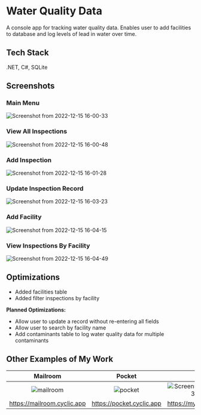 
# Water Quality Data

A console app for tracking water quality data. Enables user to add facilities to database and log levels of lead in water over time.

## Tech Stack

.NET, C#, SQLite

## Screenshots

### Main Menu
![Screenshot from 2022-12-15 16-00-33](https://user-images.githubusercontent.com/101529105/207992380-2d6ef557-7874-4459-940a-c9a4e1dfbd88.png)

### View All Inspections
![Screenshot from 2022-12-15 16-00-48](https://user-images.githubusercontent.com/101529105/207992378-05b0ae07-f9b8-48d2-9f20-3b31eaf2d72d.png)

### Add Inspection
![Screenshot from 2022-12-15 16-01-28](https://user-images.githubusercontent.com/101529105/207992376-aa5facea-4fbd-41f4-859b-edd2a414adff.png)

### Update Inspection Record
![Screenshot from 2022-12-15 16-03-23](https://user-images.githubusercontent.com/101529105/207992375-10d298dc-3d80-4386-b57c-01e69c81621e.png)

### Add Facility
![Screenshot from 2022-12-15 16-04-15](https://user-images.githubusercontent.com/101529105/207992374-11063486-04f8-4496-890f-a72bdfe6176c.png)

### View Inspections By Facility
![Screenshot from 2022-12-15 16-04-49](https://user-images.githubusercontent.com/101529105/207992372-2e53e2f5-4cdb-4841-b5f6-5b34f497040d.png)

## Optimizations

- Added facilities table
- Added filter inspections by facility

**Planned Optimizations:**

- Allow user to update a record without re-entering all fields
- Allow user to search by facility name
- Add contaminants table to log water quality data for multiple contaminants

## Other Examples of My Work

| Mailroom | Pocket | myPetPal |
|:--:|:--:|:--:|
| ![mailroom](https://user-images.githubusercontent.com/101529105/193365432-ab411c6f-b230-4355-9252-0b17ed7aa078.png) | ![pocket](https://user-images.githubusercontent.com/101529105/195203986-95c3d4ef-54b7-40cf-bde7-a8708bb7f53a.png) | ![Screenshot from 2022-09-30 11-42-02](https://user-images.githubusercontent.com/101529105/193365537-af22d177-b035-430e-b3d7-bdb7b25133c0.png) |
| https://mailroom.cyclic.app | https://pocket.cyclic.app | https://mypetpal.onrender.com
